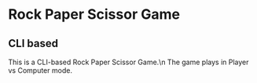 # Rock Paper Scissor Game
## CLI based

This is a CLI-based Rock Paper Scissor Game.\n
The game plays in Player vs Computer mode.
